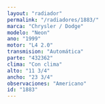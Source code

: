 ```yaml
---
layout: "radiador"
permalink: "/radiadores/1883/"
marca: "Chrysler / Dodge"
modelo: "Neon"
ano: "1999"
motor: "L4 2.0"
transmision: "Automática"
parte: "432362"
clima: "Con clima"
alto: "11 3/4"
ancho: "23 3/4"
observaciones: "Americano"
id: "1883"
---
```



